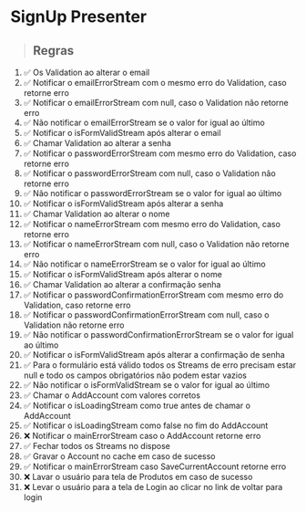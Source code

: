 # SignUp Presenter

> ## Regras
1.  ✅ Os Validation ao alterar o email
2.  ✅ Notificar o emailErrorStream com o mesmo erro do Validation, caso retorne erro
3.  ✅ Notificar o emailErrorStream com null, caso o Validation não retorne erro
4.  ✅ Não notificar o emailErrorStream se o valor for igual ao último
5.  ✅ Notificar o isFormValidStream após alterar o email
6.  ✅ Chamar Validation ao alterar a senha
7.  ✅ Notificar o passwordErrorStream com mesmo erro do Validation, caso retorne erro
8.  ✅ Notificar o passwordErrorStream com null, caso o Validation não retorne erro
9.  ✅ Não notificar o passwordErrorStream se o valor for igual ao último
10.  ✅ Notificar o isFormValidStream após alterar a senha
11.  ✅ Chamar Validation ao alterar o nome
12.  ✅ Notificar o nameErrorStream com mesmo erro do Validation, caso retorne erro
13.  ✅ Notificar o nameErrorStream com null, caso o Validation não retorne erro
14.  ✅ Não notificar o nameErrorStream se o valor for igual ao último
15.  ✅ Notificar o isFormValidStream após alterar o nome
16.  ✅ Chamar Validation ao alterar a confirmação senha
17.  ✅ Notificar o passwordConfirmationErrorStream com mesmo erro do Validation, caso retorne erro
18.  ✅ Notificar o passwordConfirmationErrorStream com null, caso o Validation não retorne erro
19.  ✅ Não notificar o passwordConfirmationErrorStream se o valor for igual ao último
20.  ✅ Notificar o isFormValidStream após alterar a confirmação de senha
21.  ✅ Para o formulário está válido todos os Streams de erro precisam estar null e todo os campos obrigatórios não podem estar vazios
22.  ✅ Não notificar o isFormValidStream se o valor for igual ao último
23.  ✅ Chamar o AddAccount com valores corretos
24.  ✅ Notificar o isLoadingStream como true antes de chamar o AddAccount
25.  ✅ Notificar o isLoadingStream como false no fim do AddAccount
26.  ❌ Notificar o mainErrorStream caso o AddAccount retorne erro
27.  ✅ Fechar todos os Streams no dispose
28.  ✅ Gravar o Account no cache em caso de sucesso
29.  ✅ Notificar o mainErrorStream caso SaveCurrentAccount retorne erro
30.  ❌ Lavar o usuário para tela de Produtos em caso de sucesso
31.  ❌ Levar o usuário para a tela de Login ao clicar no link de voltar para login